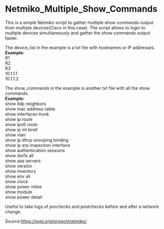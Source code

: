 # Netmiko_Multiple_Show_Commands

This is a simple Netmiko script to gather multiple show commands output from multiple devices(Cisco in this case). The script allows to login to multiple devices simultaneously and gather the show commands output faster.

The device_list in the example is a txt file with hostnames or IP addresses.\
**Example:**\
R1\
R2\
R3\
10.1.1.1\
10.1.1.2


The show_commands in the example is another txt file with all the show commands. \
**Example:**\
show lldp neighbors\
show mac address-table\
show interfaces trunk\
show ip route\
show ipv6 route\
show ip int brief\
show vlan\
show ip dhcp snooping binding\
show ip arp inspection interface\
show authentication sessions\
show dot1x all\
show aaa servers\
show version\
show inventory\
show env all\
show clock\
show power inline\
show module\
show power detail


Useful to take logs of *prechecks* and *postchecks* before and after a network change.

Source:https://pypi.org/project/netmiko/
